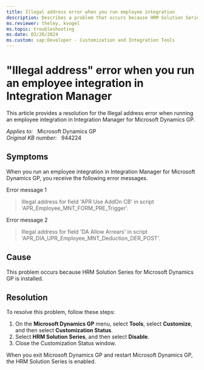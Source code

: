 ```yaml
---
title: Illegal address error when you run employee integration
description: Describes a problem that occurs because HRM Solution Series for Microsoft Dynamics GP is installed. A resolution is provided.
ms.reviewer: theley, kvogel
ms.topic: troubleshooting
ms.date: 03/20/2024
ms.custom: sap:Developer - Customization and Integration Tools
---
```

# "Illegal address" error when you run an employee integration in Integration Manager

This article provides a resolution for the Illegal address error when running an employee integration in Integration Manager for Microsoft Dynamics GP.

_Applies to:_ &nbsp; Microsoft Dynamics GP  
_Original KB number:_ &nbsp; 944224

## Symptoms

When you run an employee integration in Integration Manager for Microsoft Dynamics GP, you receive the following error messages.

Error message 1

> Illegal address for field 'APR Use AddOn CB' in script 'APR_Employee_MNT_FORM_PRE_Trigger'.

Error message 2

> Illegal address for field 'DA Allow Arrears' in script 'APR_DIA_UPR_Employee_MNT_Deduction_DER_POST'.

## Cause

This problem occurs because HRM Solution Series for Microsoft Dynamics GP is installed.

## Resolution

To resolve this problem, follow these steps:

1. On the **Microsoft Dynamics GP** menu, select **Tools**, select **Customize**, and then select **Customization Status**.
2. Select **HRM Solution Series**, and then select **Disable**.
3. Close the Customization Status window.

When you exit Microsoft Dynamics GP and restart Microsoft Dynamics GP, the HRM Solution Series is enabled.
